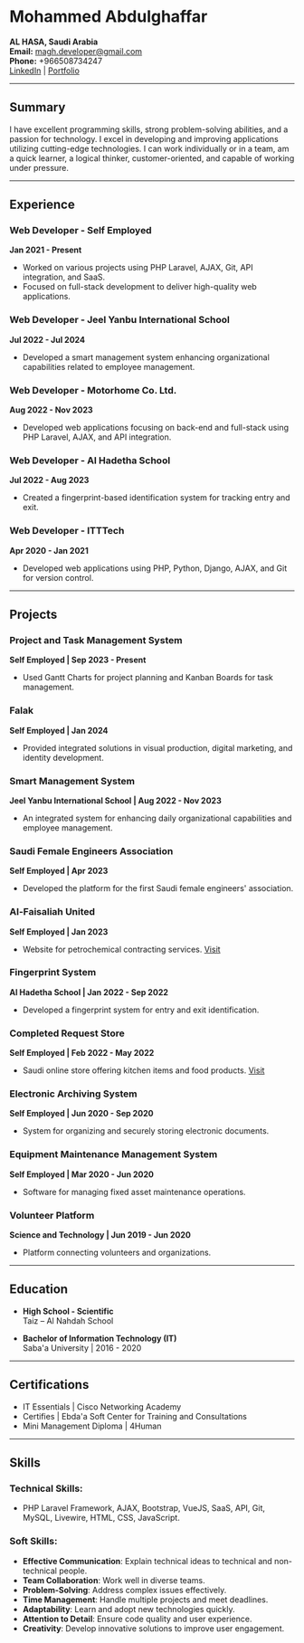 # Mohammed Abdulghaffar  
**AL HASA, Saudi Arabia**  
**Email:** magh.developer@gmail.com  
**Phone:** +966508734247  
[LinkedIn](https://www.linkedin.com/in/mohammed-abdulghaffar-dev) | [Portfolio](https://magh.nawafed.tech/)

---

## **Summary**
I have excellent programming skills, strong problem-solving abilities, and a passion for technology. I excel in developing and improving applications utilizing cutting-edge technologies. I can work individually or in a team, am a quick learner, a logical thinker, customer-oriented, and capable of working under pressure.

---

## **Experience**

### **Web Developer - Self Employed**  
**Jan 2021 - Present**  
- Worked on various projects using PHP Laravel, AJAX, Git, API integration, and SaaS.  
- Focused on full-stack development to deliver high-quality web applications.

### **Web Developer - Jeel Yanbu International School**  
**Jul 2022 - Jul 2024**  
- Developed a smart management system enhancing organizational capabilities related to employee management.

### **Web Developer - Motorhome Co. Ltd.**  
**Aug 2022 - Nov 2023**  
- Developed web applications focusing on back-end and full-stack using PHP Laravel, AJAX, and API integration.

### **Web Developer - Al Hadetha School**  
**Jul 2022 - Aug 2023**  
- Created a fingerprint-based identification system for tracking entry and exit.

### **Web Developer - ITTTech**  
**Apr 2020 - Jan 2021**  
- Developed web applications using PHP, Python, Django, AJAX, and Git for version control.

---

## **Projects**

### **Project and Task Management System**  
**Self Employed | Sep 2023 - Present**  
- Used Gantt Charts for project planning and Kanban Boards for task management.

### **Falak**  
**Self Employed | Jan 2024**  
- Provided integrated solutions in visual production, digital marketing, and identity development.

### **Smart Management System**  
**Jeel Yanbu International School | Aug 2022 - Nov 2023**  
- An integrated system for enhancing daily organizational capabilities and employee management.

### **Saudi Female Engineers Association**  
**Self Employed | Apr 2023**  
- Developed the platform for the first Saudi female engineers' association.

### **Al-Faisaliah United**  
**Self Employed | Jan 2023**  
- Website for petrochemical contracting services. [Visit](https://al-faisaliahunited.com/)

### **Fingerprint System**  
**Al Hadetha School | Jan 2022 - Sep 2022**  
- Developed a fingerprint system for entry and exit identification.

### **Completed Request Store**  
**Self Employed | Feb 2022 - May 2022**  
- Saudi online store offering kitchen items and food products. [Visit](https://completed-request.com/)

### **Electronic Archiving System**  
**Self Employed | Jun 2020 - Sep 2020**  
- System for organizing and securely storing electronic documents.

### **Equipment Maintenance Management System**  
**Self Employed | Mar 2020 - Jun 2020**  
- Software for managing fixed asset maintenance operations.

### **Volunteer Platform**  
**Science and Technology | Jun 2019 - Jun 2020**  
- Platform connecting volunteers and organizations.

---

## **Education**

- **High School - Scientific**  
  Taiz – Al Nahdah School  

- **Bachelor of Information Technology (IT)**  
  Saba'a University | 2016 - 2020  

---

## **Certifications**

- IT Essentials | Cisco Networking Academy  
- Certifies | Ebda'a Soft Center for Training and Consultations  
- Mini Management Diploma | 4Human  

---

## **Skills**

### Technical Skills:  
- PHP Laravel Framework, AJAX, Bootstrap, VueJS, SaaS, API, Git, MySQL, Livewire, HTML, CSS, JavaScript.  

### Soft Skills:  
- **Effective Communication**: Explain technical ideas to technical and non-technical people.  
- **Team Collaboration**: Work well in diverse teams.  
- **Problem-Solving**: Address complex issues effectively.  
- **Time Management**: Handle multiple projects and meet deadlines.  
- **Adaptability**: Learn and adopt new technologies quickly.  
- **Attention to Detail**: Ensure code quality and user experience.  
- **Creativity**: Develop innovative solutions to improve user engagement.

